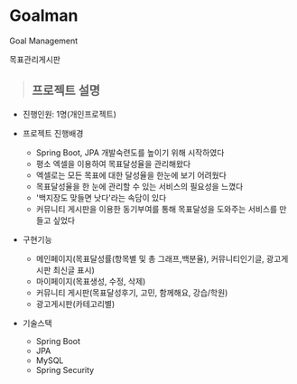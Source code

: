 # Goalman
Goal Management

목표관리게시판

> ## 프로젝트 설명

* 진행인원: 1명(개인프로젝트)

* 프로젝트 진행배경
  - Spring Boot, JPA 개발숙련도를 높이기 위해 시작하였다
  - 평소 엑셀을 이용하여 목표달성율을 관리해왔다
  - 엑셀로는 모든 목표에 대한 달성율을 한눈에 보기 어려웠다
  - 목표달성율을 한 눈에 관리할 수 있는 서비스의 필요성을 느꼈다
  - '백지장도 맞들면 낫다'라는 속담이 있다
  - 커뮤니티 게시판을 이용한 동기부여를 통해 목표달성을 도와주는 서비스를 만들고 싶었다  


* 구현기능
  - 메인페이지(목표달성률(항목별 및 총 그래프,백분율), 커뮤니티인기글, 광고게시판 최신글 표시)
  - 마이페이지(목표생성, 수정, 삭제)
  - 커뮤니티 게시판(목표달성후기, 고민, 함께해요, 강습/학원)
  - 광고게시판(카테고리별)

* 기술스택
  - Spring Boot
  - JPA
  - MySQL
  - Spring Security
